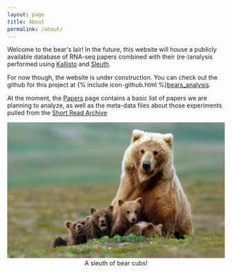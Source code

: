 ```yaml
---
layout: page
title: About
permalink: /about/
---
```




Welcome to the bear's lair!
In the future, this website will house a publicly available
database of RNA-seq papers combined with their (re-)analysis performed
using [Kallisto](https://pachterlab.github.io/kallisto/) and [Sleuth](http://pachterlab.github.io/sleuth/).

For now though, the website is under construction. You can check out the github
for this project at {% include icon-github.html %}[bears_analysis](https://github.com/pachterlab/bears_analyses).

At the moment, the [Papers](/papers) page contains a basic list of papers
we are planning to analyze, as well as the meta-data files about those
experiments pulled from the [Short Read Archive](http://www.ncbi.nlm.nih.gov/sra)

<div style="align: left; text-align:center">
    <img src="/_images/Bear_cubs.jpg">
    <figcaption style="font-size: 1em;">A sleuth of bear cubs!</figcaption>
</div>
